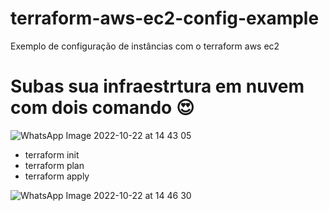 # terraform-aws-ec2-config-example
Exemplo de configuração de instâncias com o terraform aws ec2

# Subas sua infraestrtura em nuvem com dois comando 😍
![WhatsApp Image 2022-10-22 at 14 43 05](https://user-images.githubusercontent.com/59855397/197355374-3d24a21f-d268-4172-8a50-69879e02e105.jpeg)

+ terraform init
+ terraform plan
+ terraform apply

![WhatsApp Image 2022-10-22 at 14 46 30](https://user-images.githubusercontent.com/59855397/197355379-5ab7b7f2-132e-45b3-aacc-7c5ce5d4df75.jpeg)
